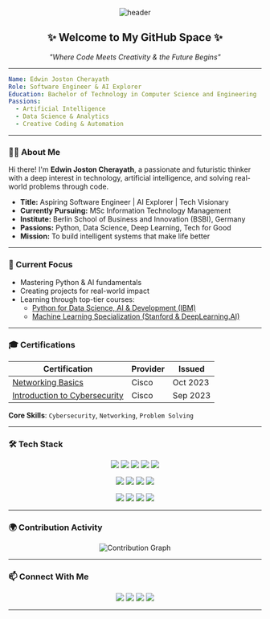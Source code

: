 
<!-- Futuristic GitHub README by ChatGPT -->

<p align="center">
  <img src="https://capsule-render.vercel.app/api?type=waving&color=0d47a1&height=200&section=header&text=Edwin%20Joston%20Cherayath&fontSize=40&fontColor=ffffff&animation=fadeIn" alt="header" />
</p>

<h2 align="center">✨ Welcome to My GitHub Space ✨</h2>
<p align="center"><i>"Where Code Meets Creativity & the Future Begins"</i></p>

---



```yaml
Name: Edwin Joston Cherayath
Role: Software Engineer & AI Explorer
Education: Bachelor of Technology in Computer Science and Engineering
Passions:
  - Artificial Intelligence
  - Data Science & Analytics
  - Creative Coding & Automation
```

---

### 👨‍💻 About Me

Hi there! I'm **Edwin Joston Cherayath**, a passionate and futuristic thinker with a deep interest in technology, artificial intelligence, and solving real-world problems through code.

- **Title:** Aspiring Software Engineer | AI Explorer | Tech Visionary  
- **Currently Pursuing:** MSc Information Technology Management  
- **Institute:** Berlin School of Business and Innovation (BSBI), Germany  
- **Passions:** Python, Data Science, Deep Learning, Tech for Good  
- **Mission:** To build intelligent systems that make life better  

---

### 🚀 Current Focus

- Mastering Python & AI fundamentals  
- Creating projects for real-world impact  
- Learning through top-tier courses:
  - [Python for Data Science, AI & Development (IBM)](https://www.coursera.org/learn/python-for-applied-data-science-ai)
  - [Machine Learning Specialization (Stanford & DeepLearning.AI)](https://www.coursera.org/specializations/machine-learning-introduction)

---
### 🎓 Certifications

| Certification | Provider | Issued |
|---------------|----------|--------|
| [Networking Basics](https://www.credly.com/badges/70e20dad-5261-4313-a4b8-c52e52d826d5/linked_in_profile?trk=public_profile_see-credential) | Cisco | Oct 2023 |
| [Introduction to Cybersecurity](https://www.credly.com/badges/d709743f-dbff-46cd-b9a8-b9f490791c58/linked_in_profile?trk=public_profile_see-credential) | Cisco | Sep 2023 |

**Core Skills**: `Cybersecurity`, `Networking`, `Problem Solving`

---
### 🛠 Tech Stack

<p align="center">
  <img src="https://img.shields.io/badge/Python-3776AB?style=for-the-badge&logo=python&logoColor=white"/>
  <img src="https://img.shields.io/badge/JavaScript-F7DF1E?style=for-the-badge&logo=javascript&logoColor=black"/>
  <img src="https://img.shields.io/badge/SQL-336791?style=for-the-badge&logo=postgresql&logoColor=white"/>
  <img src="https://img.shields.io/badge/HTML5-E34F26?style=for-the-badge&logo=html5&logoColor=white"/>
  <img src="https://img.shields.io/badge/CSS3-1572B6?style=for-the-badge&logo=css3&logoColor=white"/>
</p>
<p align="center">
  <img src="https://img.shields.io/badge/Pandas-150458?style=for-the-badge&logo=pandas&logoColor=white"/>
  <img src="https://img.shields.io/badge/Numpy-013243?style=for-the-badge&logo=numpy&logoColor=white"/>
  <img src="https://img.shields.io/badge/TensorFlow-FF6F00?style=for-the-badge&logo=tensorflow&logoColor=white"/>
  <img src="https://img.shields.io/badge/Scikit--Learn-F7931E?style=for-the-badge&logo=scikit-learn&logoColor=white"/>
</p>
<p align="center">
  <img src="https://img.shields.io/badge/Git-F05032?style=for-the-badge&logo=git&logoColor=white"/>
  <img src="https://img.shields.io/badge/GitHub-181717?style=for-the-badge&logo=github&logoColor=white"/>
  <img src="https://img.shields.io/badge/Jupyter-F37626?style=for-the-badge&logo=jupyter&logoColor=white"/>
  <img src="https://img.shields.io/badge/VS%20Code-007ACC?style=for-the-badge&logo=visual-studio-code&logoColor=white"/>
</p>

---
### 🌍 Contribution Activity

<p align="center">
  <img src="https://github-readme-activity-graph.vercel.app/graph?username=edwinjostonc&bg_color=0d1117&color=00e7ff&line=00e7ff&point=ffffff&area=true&hide_border=true" alt="Contribution Graph"/>
</p>

---

### 📫 Connect With Me

<p align="center">
  <a href="https://www.linkedin.com/in/edwin-j-cherayath-649540212"><img src="https://img.shields.io/badge/LinkedIn-blue?style=for-the-badge&logo=linkedin&logoColor=white"/></a>
  <a href="https://github.com/edwinjostonc"><img src="https://img.shields.io/badge/GitHub-black?style=for-the-badge&logo=github&logoColor=white"/></a>
  <a href="https://instagram.com/edwinjostonc"><img src="https://img.shields.io/badge/Instagram-E4405F?style=for-the-badge&logo=instagram&logoColor=white"/></a>
  <a href="mailto:edwinjc1999@icloud.com"><img src="https://img.shields.io/badge/Email-8A2BE2?style=for-the-badge&logo=gmail&logoColor=white"/></a>
</p>

---


